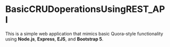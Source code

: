 # BasicCRUDoperationsUsingREST_API
This is a simple web application that mimics basic Quora-style functionality using **Node.js**, **Express**, **EJS**, and **Bootstrap 5**.
